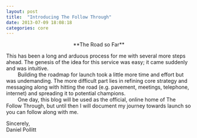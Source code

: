 ```yaml
---
layout: post
title:  "Introducing The Follow Through"
date: 2013-07-09 18:08:18
categories: core
---
```

<center>**The Road so Far**</center>

This has been a long and arduous process for me with several more steps ahead. The genesis of the idea for this service was easy; it came suddenly and was intuitive.  
&nbsp;&nbsp;&nbsp;&nbsp;&nbsp;&nbsp;&nbsp;&nbsp;Building the roadmap for launch took a little more time and effort but was undemanding. The more difficult part lies in refining core strategy and messaging along with hitting the road (e.g. pavement, meetings, telephone, internet) and spreading it to potential champions.  
&nbsp;&nbsp;&nbsp;&nbsp;&nbsp;&nbsp;&nbsp;&nbsp;One day, this blog will be used as the official, online home of The Follow Through, but until then I will document my journey towards launch so you can follow along with me.
  
Sincerely,  
Daniel Pollitt